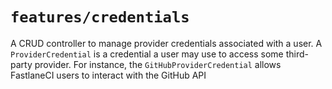 # `features/credentials`

A CRUD controller to manage provider credentials associated with a user. A `ProviderCredential` is a credential a user may use to access some third-party provider. For instance, the `GitHubProviderCredential` allows FastlaneCI users to interact with the GitHub API
